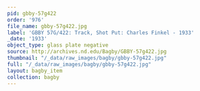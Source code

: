 ```yaml
---
pid: gbby-57g422
order: '976'
file_name: gbby-57g422.jpg
label: 'GBBY 57G/422: Track, Shot Put: Charles Finkel - 1933'
_date: '1933'
object_type: glass plate negative
source: http://archives.nd.edu/Bagby/GBBY-57g422.jpg
thumbnail: "/_data/raw_images/bagby/gbby-57g422.jpg"
full: "/_data/raw_images/bagby/gbby-57g422.jpg"
layout: bagby_item
collection: bagby
---
```

